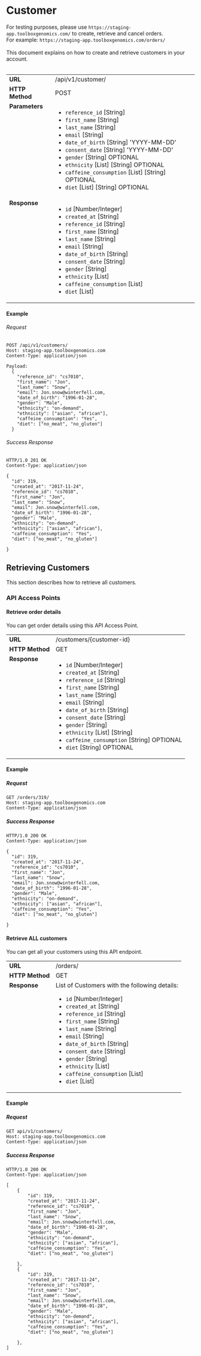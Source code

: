 
# Customer
For testing purposes, please use `https://staging-app.toolboxgenomics.com/` to create, retrieve and cancel orders.<br>
For example: `https://staging-app.toolboxgenomics.com/orders/`
<br><br>
This document explains on how to create and retrieve customers in your account.
<br><br>


<table>
  <tr>
    <td><strong>URL</strong></td>
    <td> /api/v1/customer/ </td>
  </tr>
  <tr>
    <td><strong>HTTP Method</strong></td>
    <td> POST </td>
  </tr>
  <tr>
    <td valign="top"><strong>Parameters</strong></td>
    <td>
      <ul>
        <li><code>reference_id</code> [String]</li>
        <li><code>first_name</code> [String]</li>
        <li><code>last_name</code> [String]</li>
        <li><code>email</code> [String]</li>
        <li><code>date_of_birth</code> [String] 'YYYY-MM-DD' </li>
        <li><code>consent_date</code> [String] 'YYYY-MM-DD' </li>
        <li><code>gender</code> [String] OPTIONAL</li>
        <li><code>ethnicity</code> [List] [String] OPTIONAL</li>
        <li><code>caffeine_consumption</code> [List] [String] OPTIONAL</li>
        <li><code>diet</code> [List] [String] OPTIONAL</li>
      </ul>
    </td>
  </tr>
  <tr>
    <td valign="top"><strong>Response</strong></td>
    <td>
      <ul>
        <li><code>id</code> [Number/Integer]</li>
        <li><code>created_at</code> [String]</li>
        <li><code>reference_id</code> [String]</li>
        <li><code>first_name</code> [String]</li>
        <li><code>last_name</code> [String]</li>
        <li><code>email</code> [String]</li>
        <li><code>date_of_birth</code> [String] </li>
        <li><code>consent_date</code> [String] </li>
        <li><code>gender</code> [String] </li>
        <li><code>ethnicity</code> [List] </li>
        <li><code>caffeine_consumption</code> [List]</li>
        <li><code>diet</code> [List]</li>
      </ul>
    </td>
  </tr>
</table>


#### Example

###### Request

```
POST /api/v1/customers/
Host: staging-app.toolboxgenomics.com
Content-Type: application/json

Payload:
  {
    "reference_id": "cs7010",
    "first_name": "Jon",
    "last_name": "Snow",
    "email": Jon.snow@winterfell.com,
    "date_of_birth": "1996-01-28",
    "gender": "Male",
    "ethnicity": "on-demand",
    "ethnicity": ["asian", "african"],
    "caffeine_consumption": "Yes",
    "diet": ["no_meat", "no_gluten"]
  }

```

###### Success Response

```
HTTP/1.0 201 OK 
Content-Type: application/json

{
  "id": 319,
  "created_at": "2017-11-24",
  "reference_id": "cs7010",
  "first_name": "Jon",
  "last_name": "Snow",
  "email": Jon.snow@winterfell.com,
  "date_of_birth": "1996-01-28",
  "gender": "Male",
  "ethnicity": "on-demand",
  "ethnicity": ["asian", "african"],
  "caffeine_consumption": "Yes",
  "diet": ["no_meat", "no_gluten"]

}

```

## Retrieving Customers

This section describes how to retrieve all customers.

### API Access Points
#### Retrieve order details
You can get order details using this API Access Point.
<table>
  <tr>
    <td><strong>URL</strong></td>
    <td> /customers/{customer-id} </td>
  </tr>
  <tr>
    <td><strong>HTTP Method</strong></td>
    <td> GET </td>
  </tr>
  <tr>
    <td valign="top"><strong>Response</strong></td>
    <td>
      <ul>
        <li><code>id</code> [Number/Integer]</li>
        <li><code>created_at</code> [String]</li>
        <li><code>reference_id</code> [String]</li>
        <li><code>first_name</code> [String]</li>
        <li><code>last_name</code> [String]</li>
        <li><code>email</code> [String]</li>
        <li><code>date_of_birth</code> [String] </li>
        <li><code>consent_date</code> [String] </li>
        <li><code>gender</code> [String] </li>
        <li><code>ethnicity</code> [List] [String] </li>
        <li><code>caffeine_consumption</code> [String] OPTIONAL</li>
        <li><code>diet</code> [String] OPTIONAL</li>
      </ul>
    </td>
  </tr>
</table>

#### Example


##### Request

```
GET /orders/319/
Host: staging-app.toolboxgenomics.com
Content-Type: application/json

```

##### Success Response

```
HTTP/1.0 200 OK 
Content-Type: application/json

{
  "id": 319,
  "created_at": "2017-11-24",
  "reference_id": "cs7010",
  "first_name": "Jon",
  "last_name": "Snow",
  "email": Jon.snow@winterfell.com,
  "date_of_birth": "1996-01-28",
  "gender": "Male",
  "ethnicity": "on-demand",
  "ethnicity": ["asian", "african"],
  "caffeine_consumption": "Yes",
  "diet": ["no_meat", "no_gluten"]

}
```

#### Retrieve ALL customers
You can get all your customers using this API endpoint.
<table>
  <tr>
    <td><strong>URL</strong></td>
    <td> /orders/ </td>
  </tr>
  <tr>
    <td><strong>HTTP Method</strong></td>
    <td> GET </td>
  </tr>
  <tr>
    <td valign="top"><strong>Response</strong></td>
    <td>
    List of Customers with the following details:
      <ul>
        <li><code>id</code> [Number/Integer]</li>
        <li><code>created_at</code> [String]</li>
        <li><code>reference_id</code> [String]</li>
        <li><code>first_name</code> [String]</li>
        <li><code>last_name</code> [String]</li>
        <li><code>email</code> [String]</li>
        <li><code>date_of_birth</code> [String] </li>
        <li><code>consent_date</code> [String] </li>
        <li><code>gender</code> [String] </li>
        <li><code>ethnicity</code> [List] </li>
        <li><code>caffeine_consumption</code> [List]</li>
        <li><code>diet</code> [List]</li>
      </ul>
    </td>
  </tr>
</table>

#### Example


##### Request

```
GET api/v1/customers/
Host: staging-app.toolboxgenomics.com
Content-Type: application/json

```

##### Success Response

```
HTTP/1.0 200 OK 
Content-Type: application/json

[
    {
        "id": 319,
        "created_at": "2017-11-24",
        "reference_id": "cs7010",
        "first_name": "Jon",
        "last_name": "Snow",
        "email": Jon.snow@winterfell.com,
        "date_of_birth": "1996-01-28",
        "gender": "Male",
        "ethnicity": "on-demand",
        "ethnicity": ["asian", "african"],
        "caffeine_consumption": "Yes",
        "diet": ["no_meat", "no_gluten"]

    },
    {
        "id": 319,
        "created_at": "2017-11-24",
        "reference_id": "cs7010",
        "first_name": "Jon",
        "last_name": "Snow",
        "email": Jon.snow@winterfell.com,
        "date_of_birth": "1996-01-28",
        "gender": "Male",
        "ethnicity": "on-demand",
        "ethnicity": ["asian", "african"],
        "caffeine_consumption": "Yes",
        "diet": ["no_meat", "no_gluten"]

    },
]
```